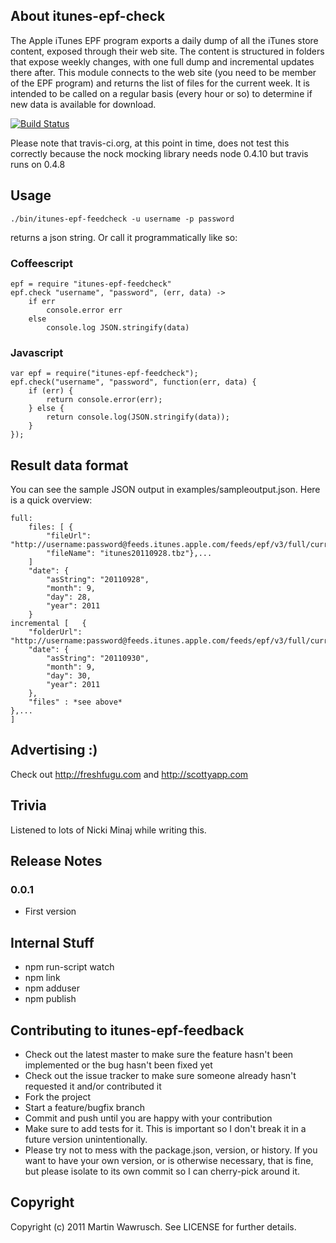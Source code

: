 ## About itunes-epf-check

The Apple iTunes EPF program exports a daily dump of all the iTunes store content, exposed through their web site. The content is structured in folders that expose weekly changes, with one full dump and incremental updates there after.
This module connects to the web site (you need to be member of the EPF program) and returns the list of files for the current week. It is intended to be called on a regular basis (every hour or so) to determine if new data is available for download.

[![Build Status](https://secure.travis-ci.org/freshfugu/itunes-epf-feedcheck.png)](http://travis-ci.org/freshfugu/itunes-epf-feedcheck)

Please note that travis-ci.org, at this point in time, does not test this correctly because the nock mocking library needs node 0.4.10 but travis runs on 0.4.8

## Usage

	./bin/itunes-epf-feedcheck -u username -p password

returns a json string. Or call it programmatically like so:

### Coffeescript

	epf = require "itunes-epf-feedcheck"
	epf.check "username", "password", (err, data) ->
		if err
			console.error err
		else
			console.log JSON.stringify(data)
    
### Javascript

	var epf = require("itunes-epf-feedcheck");
	epf.check("username", "password", function(err, data) {
		if (err) {
			return console.error(err);
		} else {
			return console.log(JSON.stringify(data));
		}
	});

## Result data format
You can see the sample JSON output in examples/sampleoutput.json. Here is a quick overview:

	full:
		files: [ {
			"fileUrl": "http://username:password@feeds.itunes.apple.com/feeds/epf/v3/full/current/itunes20110928.tbz"
			"fileName": "itunes20110928.tbz"},...
		]
		"date": {
			"asString": "20110928",
			"month": 9,
			"day": 28,
			"year": 2011
		}
	incremental [	{
		"folderUrl": "http://username:password@feeds.itunes.apple.com/feeds/epf/v3/full/current/incremental/20110930/",
		"date": {
			"asString": "20110930",
			"month": 9,
			"day": 30,
			"year": 2011
		},
		"files" : *see above*
	},...
	]

## Advertising :)

Check out http://freshfugu.com and http://scottyapp.com

## Trivia

Listened to lots of Nicki Minaj while writing this.

## Release Notes

### 0.0.1
* First version

## Internal Stuff

* npm run-script watch
* npm link
* npm adduser
* npm publish

## Contributing to itunes-epf-feedback
 
* Check out the latest master to make sure the feature hasn't been implemented or the bug hasn't been fixed yet
* Check out the issue tracker to make sure someone already hasn't requested it and/or contributed it
* Fork the project
* Start a feature/bugfix branch
* Commit and push until you are happy with your contribution
* Make sure to add tests for it. This is important so I don't break it in a future version unintentionally.
* Please try not to mess with the package.json, version, or history. If you want to have your own version, or is otherwise necessary, that is fine, but please isolate to its own commit so I can cherry-pick around it.

## Copyright

Copyright (c) 2011 Martin Wawrusch. See LICENSE for
further details.


